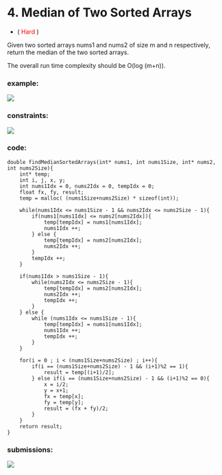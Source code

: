# 4. Median of Two Sorted Arrays
* (<span style="color: red"> Hard </span>)

Given two sorted arrays nums1 and nums2 of size m and n respectively, 
return the median of the two sorted arrays.

The overall run time complexity should be O(log (m+n)).
### example:
![](https://res.cloudinary.com/dj6mprtik/image/upload/v1676857720/img/4-ex_sl6tjf.png)

### constraints:
![](https://res.cloudinary.com/dj6mprtik/image/upload/v1676857720/img/4-con_b9ywvf.png)

### code:
```
double findMedianSortedArrays(int* nums1, int nums1Size, int* nums2, int nums2Size){
    int* temp;
    int i, j, x, y;
    int nums1Idx = 0, nums2Idx = 0, tempIdx = 0;
    float fx, fy, result;
    temp = malloc( (nums1Size+nums2Size) * sizeof(int));

    while(nums1Idx <= nums1Size - 1 && nums2Idx <= nums2Size - 1){
        if(nums1[nums1Idx] <= nums2[nums2Idx]){
            temp[tempIdx] = nums1[nums1Idx];
            nums1Idx ++;
        } else {
            temp[tempIdx] = nums2[nums2Idx];
            nums2Idx ++;
        }
        tempIdx ++;
    }

    if(nums1Idx > nums1Size - 1){
        while(nums2Idx <= nums2Size - 1){
            temp[tempIdx] = nums2[nums2Idx];
            nums2Idx ++;
            tempIdx ++;
        }
    } else {
        while (nums1Idx <= nums1Size - 1){
            temp[tempIdx] = nums1[nums1Idx];
            nums1Idx ++;
            tempIdx ++;
        }
    }

    for(i = 0 ; i < (nums1Size+nums2Size) ; i++){
        if(i == (nums1Size+nums2Size) - 1 && (i+1)%2 == 1){
            result = temp[(i+1)/2];
        } else if(i == (nums1Size+nums2Size) - 1 && (i+1)%2 == 0){
            x = i/2;
            y = x+1;
            fx = temp[x];
            fy = temp[y];
            result = (fx + fy)/2;
        }
    }
    return result;
}
```

### submissions:
![](https://res.cloudinary.com/dj6mprtik/image/upload/v1676857893/img/4-sub_ubgamd.png)
